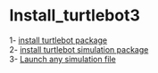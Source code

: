 # Install_turtlebot3

1- [install turtlebot package](https://github.com/AmnahBukair/install_turtlebot3/blob/master/install.md)  
2- [install turtlebot simulation package](https://github.com/AmnahBukair/install_turtlebot3/blob/master/install%20simulation%20package.md)  
3- [Launch any simulation file](https://github.com/AmnahBukair/install_turtlebot3/blob/master/Launch%20simulation.md)  
